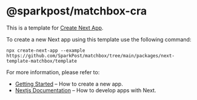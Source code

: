 # @sparkpost/matchbox-cra

This is a template for [Create Next App](https://nextjs.org/docs/api-reference/create-next-app).

To create a new Next app using this template use the following command:

```
npx create-next-app --example https://github.com/SparkPost/matchbox/tree/main/packages/next-template-matchbox/template
```

For more information, please refer to:

- [Getting Started](https://nextjs.org/docs/api-reference/create-next-app) – How to create a new app.
- [Nextjs Documentation](https://nextjs.org/docs) – How to develop apps with Next.
